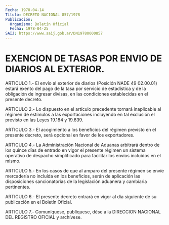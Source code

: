 ```yaml
---
Fecha: 1978-04-14
Título: DECRETO NACIONAL 857/1978
Publicación:
  Organismo: Boletín Oficial
  Fecha: 1978-04-25
SAIJ: https://www.saij.gob.ar/DN19780000857
---
```

# EXENCION DE TASAS POR ENVIO DE DIARIOS AL EXTERIOR.

<a id="1"></a>
ARTICULO 1.- El envío al exterior de diarios (Posición NADE 49 02.00.01)  estará  exento  del  pago  de  la  tasa  por servicio de estadística  y  de  la  obligación  de  ingresar  divisas,  en  las condiciones establecidas en el presente decreto.

<a id="2"></a>
ARTICULO  2.-  Lo  dispuesto en el artículo precedente tornará inaplicable al régimen de  estímulos a las exportaciones incluyendo en  tal  exclusión  el previsto  en  las  Leyes  19.184  y  19.639.

<a id="3"></a>
ARTICULO  3.-  El  acogimiento  a  los  beneficios del régimen previsto  en el presente decreto, será opcional  en  favor  de  los exportadores.

<a id="4"></a>
ARTICULO  4.-  La Administración Nacional de Aduanas arbitrará dentro de los quince  días  de entrado en vigor el presente régimen un sistema operativo de despacho  simplificado  para  facilitar los envíos incluídos en el mismo.

<a id="5"></a>
ARTICULO 5.- En los casos de que al amparo del presente régimen se envíe  mercadería  no  incluída  en  los  beneficios,  serán  de aplicación  las  disposiciones  sancionatorias  de  la  legislación aduanera y cambiaria pertinentes.

<a id="6"></a>
ARTICULO  6.-  El  presente  decreto  entrará  en vigor al día siguiente de su publicación en el Boletín Oficial.

<a id="7"></a>
ARTICULO  7.-  Comuníquese,  publíquese,  dése  a la DIRECCION NACIONAL DEL REGISTRO OFICIAL y archívese.